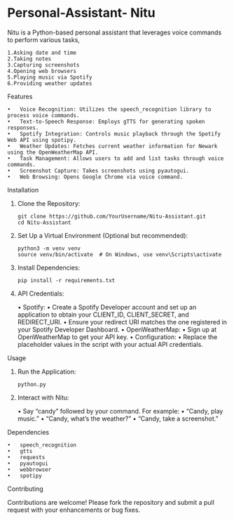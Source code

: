 # Personal-Assistant- Nitu


Nitu is a Python-based personal assistant that leverages voice commands to perform various tasks,

	1.Asking date and time
	2.Taking notes
	3.Capturing screenshots
	4.Opening web browsers
	5.Playing music via Spotify
	6.Providing weather updates

Features

	•	Voice Recognition: Utilizes the speech_recognition library to process voice commands.
	•	Text-to-Speech Response: Employs gTTS for generating spoken responses.
	•	Spotify Integration: Controls music playback through the Spotify Web API using spotipy.
	•	Weather Updates: Fetches current weather information for Newark using the OpenWeatherMap API.
	•	Task Management: Allows users to add and list tasks through voice commands.
	•	Screenshot Capture: Takes screenshots using pyautogui.
	•	Web Browsing: Opens Google Chrome via voice command.

Installation

1.	Clone the Repository:

		git clone https://github.com/YourUsername/Nitu-Assistant.git
		cd Nitu-Assistant


2.	Set Up a Virtual Environment (Optional but recommended):

		python3 -m venv venv
		source venv/bin/activate  # On Windows, use venv\Scripts\activate


3.	Install Dependencies:
   
   		pip install -r requirements.txt


5.	API Credentials:
   
	•	Spotify:
	•	Create a Spotify Developer account and set up an application to obtain your CLIENT_ID, CLIENT_SECRET, and REDIRECT_URI.
	•	Ensure your redirect URI matches the one registered in your Spotify Developer Dashboard.
	•	OpenWeatherMap:
	•	Sign up at OpenWeatherMap to get your API key.
	•	Configuration:
	•	Replace the placeholder values in the script with your actual API credentials.

Usage
1.	Run the Application:

		python.py


2.	Interact with Nitu:

	•	Say “candy” followed by your command. For example:
	•	“Candy, play music.”
	•	“Candy, what’s the weather?”
	•	“Candy, take a screenshot.”

Dependencies

	•	speech_recognition
	•	gtts
	•	requests
	•	pyautogui
	•	webbrowser
	•	spotipy

Contributing

Contributions are welcome! Please fork the repository and submit a pull request with your enhancements or bug fixes.
